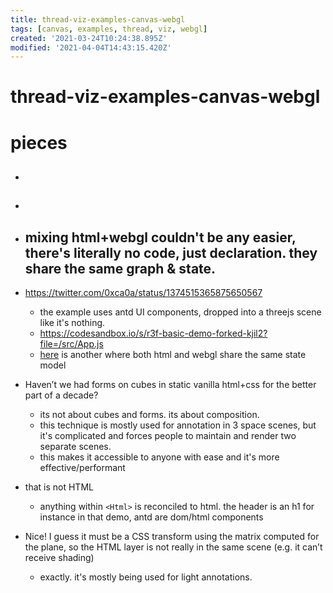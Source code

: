 ```yaml
---
title: thread-viz-examples-canvas-webgl
tags: [canvas, examples, thread, viz, webgl]
created: '2021-03-24T10:24:38.895Z'
modified: '2021-04-04T14:43:15.420Z'
---
```


# thread-viz-examples-canvas-webgl

# pieces

- ## 

- ## 

- ## mixing html+webgl couldn't be any easier, there's literally no code, just declaration. they share the same graph & state. 
- https://twitter.com/0xca0a/status/1374515365875650567
  - the example uses antd UI components, dropped into a threejs scene like it's nothing.
  - https://codesandbox.io/s/r3f-basic-demo-forked-kjil2?file=/src/App.js
  - [here](https://codesandbox.io/s/r3f-basic-demo-forked-7ucso?file=/src/App.js) is another where both html and webgl share the same state model
- Haven’t we had forms on cubes in static vanilla html+css for the better part of a decade?
  - its not about cubes and forms. its about composition. 
  - this technique is mostly used for annotation in 3 space scenes, but it's complicated and forces people to maintain and render two separate scenes. 
  - this makes it accessible to anyone with ease and it's more effective/performant
- that is not HTML
  - anything within `<Html>` is reconciled to html. the header is an h1 for instance in that demo, antd are dom/html components
- Nice! I guess it must be a CSS transform using the matrix computed for the plane, so the HTML layer is not really in the same scene (e.g. it can’t receive shading)
  - exactly. it's mostly being used for light annotations.
